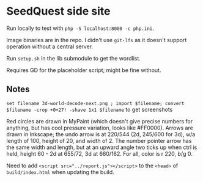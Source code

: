 # SeedQuest side site

Run locally to test with `php -S localhost:8008 -c php.ini`.

Image binaries are in the repo. I didn't use `git-lfs` as it doesn't support operation without a central server.

Run `setup.sh` in the lib submodule to get the wordlist.

Requires GD for the placeholder script; might be fine without.

## Notes

`set filename 3d-world-decode-next.png ; import $filename; convert $filename -crop +0+27! -shave 1x1 $filename` to get screenshots

Red circles are drawn in MyPaint (which doesn't give precise numbers for anything, but has cool pressure variation, looks like #FF0000). Arrows are drawn in Inkscape; the undo arrow is at 220/544 (2d, 245/600 for 3d), w/a length of 100, height of 20, and width of 2. The number pointer arrow has the same width and length, but at an upward angle two ticks up when ctrl is held, height 60 - 2d at 655/72, 3d at 660/162. For all, color is r 220, b/g 0.

Need to add `<script src="../report.js"></script>` to the `<head>` of `build/index.html` when updating the build.
